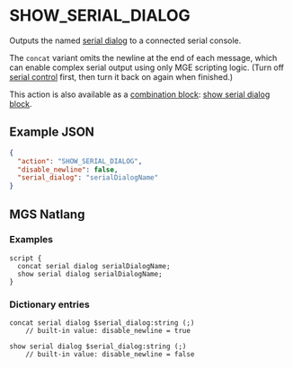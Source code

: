 # SHOW_SERIAL_DIALOG

Outputs the named [serial dialog](../dialogs/serial_dialogs) to a connected serial console.

The `concat` variant omits the newline at the end of each message, which can enable complex serial output using only MGE scripting logic. (Turn off [serial control](../SET_SERIAL_DIALOG_CONTROL) first, then turn it back on again when finished.)

This action is also available as a [combination block](../mgs/combination_block): [show serial dialog block](../mgs/show_serial_dialog_block).

## Example JSON

```json
{
  "action": "SHOW_SERIAL_DIALOG",
  "disable_newline": false,
  "serial_dialog": "serialDialogName"
}
```

## MGS Natlang

### Examples

```mgs
script {
  concat serial dialog serialDialogName;
  show serial dialog serialDialogName;
}
```

### Dictionary entries

```
concat serial dialog $serial_dialog:string (;)
	// built-in value: disable_newline = true

show serial dialog $serial_dialog:string (;)
	// built-in value: disable_newline = false
```
